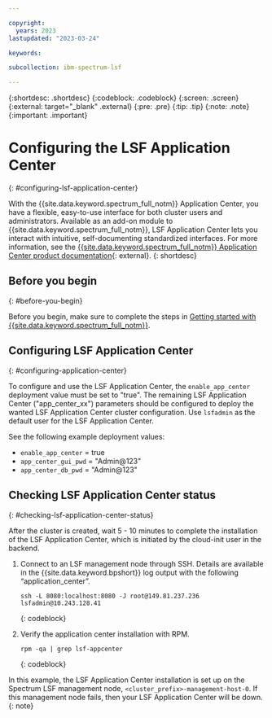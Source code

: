 ```yaml
---

copyright:
  years: 2023
lastupdated: "2023-03-24"

keywords: 

subcollection: ibm-spectrum-lsf

---
```


{:shortdesc: .shortdesc}
{:codeblock: .codeblock}
{:screen: .screen}
{:external: target="_blank" .external}
{:pre: .pre}
{:tip: .tip}
{:note: .note}
{:important: .important}

# Configuring the LSF Application Center
{: #configuring-lsf-application-center}

With the {{site.data.keyword.spectrum_full_notm}} Application Center, you have a flexible, easy-to-use interface for both cluster users and administrators. Available as an add-on module to {{site.data.keyword.spectrum_full_notm}}, LSF Application Center lets you interact with intuitive, self-documenting standardized interfaces. For more information, see the [{{site.data.keyword.spectrum_full_notm}} Application Center product documentation](https://www.ibm.com/docs/en/slac/10.2.0){: external}.
{: shortdesc}

## Before you begin
{: #before-you-begin}

Before you begin, make sure to complete the steps in [Getting started with {{site.data.keyword.spectrum_full_notm}}](/docs/ibm-spectrum-lsf?topic=ibm-spectrum-lsf-getting-started-tutorial).

## Configuring LSF Application Center
{: #configuring-application-center}

To configure and use the LSF Application Center, the `enable_app_center` deployment value must be set to "true". The remaining LSF Application Center ("app_center_xx") parameters should be configured to deploy the wanted LSF Application Center cluster configuration. Use `lsfadmin` as the default user for the LSF Application Center.

See the following example deployment values:

* `enable_app_center` = true
* `app_center_gui_pwd` = "Admin@123"
* `app_center_db_pwd` = "Admin@123"

## Checking LSF Application Center status
{: #checking-lsf-application-center-status}

After the cluster is created, wait 5 - 10 minutes to complete the installation of the LSF Application Center, which is initiated by the cloud-init user in the backend.

1. Connect to an LSF management node through SSH. Details are available in the {{site.data.keyword.bpshort}} log output with the following “application_center”.

    ```
    ssh -L 8080:localhost:8080 -J root@149.81.237.236 lsfadmin@10.243.128.41
    ```
    {: codeblock}

2. Verify the application center installation with RPM.

    ```
    rpm -qa | grep lsf-appcenter
    ```
    {: codeblock}

In this example, the LSF Application Center installation is set up on the Spectrum LSF management node, `<cluster_prefix>-management-host-0`. If this management node fails, then your LSF Application Center will be down.
{: note}

